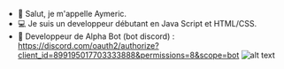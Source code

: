 - 👋 Salut, je m'appelle Aymeric.
- 💻 Je suis un developpeur débutant en Java Script et HTML/CSS.
- 🤖 Developpeur de Alpha Bot (bot discord) : https://discord.com/oauth2/authorize?client_id=899195017703333888&permissions=8&scope=bot
![alt text](https://s1.qwant.com/thumbr/474x266/0/5/8b172a75945057afd104ecd48c78e7bca75d5e165da9a21a2d84d73746f4f6/th.jpg?u=https%3A%2F%2Ftse2.mm.bing.net%2Fth%3Fid%3DOIP.30fuPl3x9KvMB2ZYW0k7owHaEK%26pid%3DApi&q=0&b=1&p=0&a=0)

